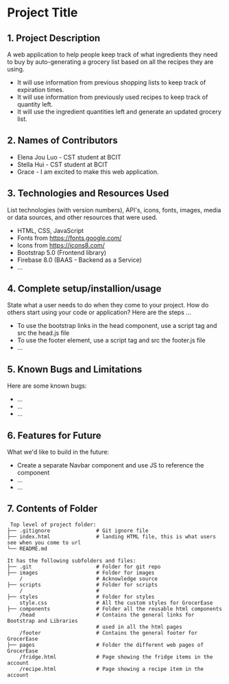# Project Title

## 1. Project Description
A web application to help people keep track of what ingredients they need to buy by auto-generating a grocery list based on all the recipes they are using. 
* It will use information from previous shopping lists to keep track of expiration times.
* It will use information from previously used recipes to keep track of quantity left.
* It will use the ingredient quantities left and generate an updated grocery list. 

## 2. Names of Contributors
* Elena Jou Luo - CST student at BCIT
* Stella Hui - CST student at BCIT
* Grace - I am excited to make this web application.
	
## 3. Technologies and Resources Used
List technologies (with version numbers), API's, icons, fonts, images, media or data sources, and other resources that were used.
* HTML, CSS, JavaScript
* Fonts from https://fonts.google.com/
* Icons from https://icons8.com/
* Bootstrap 5.0 (Frontend library)
* Firebase 8.0 (BAAS - Backend as a Service)
* ...

## 4. Complete setup/installion/usage
State what a user needs to do when they come to your project.  How do others start using your code or application?
Here are the steps ...
* To use the bootstrap links in the head component, use a script tag and src the head.js file
* To use the footer element, use a script tag and src the footer.js file
* ...

## 5. Known Bugs and Limitations
Here are some known bugs:
* ...
* ...
* ...

## 6. Features for Future
What we'd like to build in the future:
* Create a separate Navbar component and use JS to reference the component
* ...
* ...
	
## 7. Contents of Folder

```
 Top level of project folder: 
├── .gitignore               # Git ignore file
├── index.html               # landing HTML file, this is what users see when you come to url
└── README.md

It has the following subfolders and files:
├── .git                     # Folder for git repo
├── images                   # Folder for images
    /                        # Acknowledge source
├── scripts                  # Folder for scripts
    /                        # 
├── styles                   # Folder for styles
    style.css                # All the custom styles for GrocerEase
├── components               # Folder all the reusable html components
    /head                    # Contains the general links for Bootstrap and Libraries 
                             # used in all the html pages
    /footer                  # Contains the general footer for GrocerEase 
├── pages                    # Folder the different web pages of GrocerEase
    /fridge.html             # Page showing the fridge items in the account
    /recipe.html             # Page showing a recipe item in the account 
```


